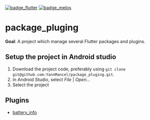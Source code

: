 [![badge_flutter]][link_flutter_release]
[![badge_melos]][link_melos]

# package_pluging
**Goal**: A project which manage several Flutter packages and plugins.

## Setup the project in Android studio
1. Download the project code, preferably using `git clone git@github.com:YannMancel/package_pluging.git`.
2. In Android Studio, select *File* | *Open...*
3. Select the project

## Plugins
* [battery_info][folder_battery_info]

[badge_flutter]: https://img.shields.io/badge/flutter-v3.16.3-blue?logo=flutter
[badge_melos]: https://img.shields.io/badge/maintained%20with-melos-f700ff.svg
[link_flutter_release]: https://docs.flutter.dev/development/tools/sdk/releases
[link_melos]: https://github.com/invertase/melos
[folder_battery_info]: projects/battery_info/README.md
